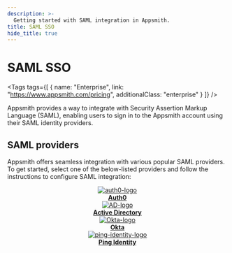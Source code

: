 ```yaml
---
description: >-
  Getting started with SAML integration in Appsmith.
title: SAML SSO
hide_title: true
---
```


<!-- vale off -->

<div className="tag-wrapper">
 <h1>SAML SSO</h1>

<Tags
tags={[
{ name: "Enterprise", link: "https://www.appsmith.com/pricing", additionalClass: "enterprise" }
]}
/>

</div>

<!-- vale on -->

Appsmith provides a way to integrate with Security Assertion Markup Language (SAML), enabling users to sign in to the Appsmith account using their SAML identity providers.

## SAML providers

Appsmith offers seamless integration with various popular SAML providers. To get started, select one of the below-listed providers and follow the instructions to configure SAML integration:

<div className="containerBorder">
<div className="containerGrid">
        <div className="columnGrid column-one" align="center">
            <div className="containerCol">
                <a href="/getting-started/setup/instance-configuration/authentication/security-assertion-markup-language-saml/auth0">
                <img className="containerImage" src="/img/auth0.png" alt="auth0-logo"/>
                </a> 
            </div> 
            <b><a href="/getting-started/setup/instance-configuration/authentication/security-assertion-markup-language-saml/auth0">Auth0</a></b><br/>
        </div>
        <div className="columnGrid column-two" align="center">
         <div className="containerCol">
                <a href="/getting-started/setup/instance-configuration/authentication/security-assertion-markup-language-saml/active-directory">
                <img className="containerImage" src="/img/Azure-Active-Directory.png" alt="AD-logo"/>
                </a>     
            </div> 
            <b><a href="/getting-started/setup/instance-configuration/authentication/security-assertion-markup-language-saml/active-directory">Active Directory</a></b><br/>
        </div>
        <div className="columnGrid column-one" align="center">
          <div className="containerCol">
                <a href="/getting-started/setup/instance-configuration/authentication/security-assertion-markup-language-saml/okta">
                <img className="containerImage" src="/img/okta.png" alt="Okta-logo"/>
                </a>   
            </div> 
            <b><a href="/getting-started/setup/instance-configuration/authentication/security-assertion-markup-language-saml/okta">Okta</a></b>
        </div>
        <div className="columnGrid column-one" align="center">
          <div className="containerCol">
                <a href="/getting-started/setup/instance-configuration/authentication/security-assertion-markup-language-saml/ping-identity">
                <img className="containerImage" src="/img/ping_identity.png" alt="ping-identity-logo"/>
                </a>   
            </div> 
            <b><a href="/getting-started/setup/instance-configuration/authentication/security-assertion-markup-language-saml/ping-identity">Ping Identity</a></b>
        </div>
</div>
</div>
